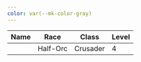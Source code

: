 ```yaml
---
color: var(--mk-color-gray)
---
```

| Name | Race     | Class    | Level |
| ---- | -------- | -------- | ----- |
|      | Half-Orc | Crusader | 4     |